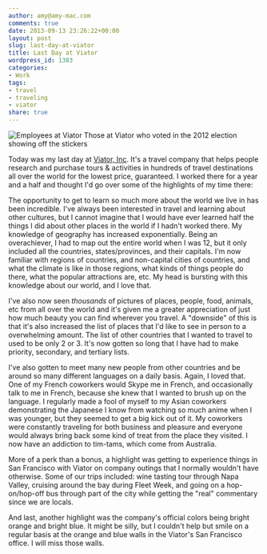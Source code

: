 ```yaml
---
author: amy@amy-mac.com
comments: true
date: 2013-09-13 23:26:22+00:00
layout: post
slug: last-day-at-viator
title: Last Day at Viator
wordpress_id: 1383
categories:
- Work
tags:
- travel
- traveling
- viator
share: true
---
```


![Employees at Viator]({{site.url}}/images/2013/Viator-Election-Day.jpg) Those at Viator who voted in the 2012 election showing off the stickers

Today was my last day at [Viator, Inc](http://www.viator.com). It's a travel company that helps people research and purchase tours & activities in hundreds of travel destinations all over the world for the lowest price, guaranteed. I worked there for a year and a half and thought I'd go over some of the highlights of my time there:

The opportunity to get to learn so much more about the world we live in has been incredible. I've always been interested in travel and learning about other cultures, but I cannot imagine that I would have ever learned half the things I did about other places in the world if I hadn't worked there. My knowledge of geography has increased exponentially. Being an overachiever, I had to map out the entire world when I was 12, but it only included all the countries, states/provinces, and their capitals. I'm now familiar with regions of countries, and non-capital cities of countries, and what the climate is like in those regions, what kinds of things people do there, what the popular attractions are, etc. My head is bursting with this knowledge about our world, and I love that.

I've also now seen _thousands_ of pictures of places, people, food, animals, etc from all over the world and it's given me a greater appreciation of just how much beauty you can find wherever you travel. A "downside" of this is that it's also increased the list of places that I'd like to see in person to a overwhelming amount. The list of other countries that I wanted to travel to used to be only 2 or 3. It's now gotten so long that I have had to make priority, secondary, and tertiary lists.

I've also gotten to meet many new people from other countries and be around so many different languages on a daily basis. Again, I loved that. One of my French coworkers would Skype me in French, and occasionally talk to me in French, because she knew that I wanted to brush up on the language. I regularly made a fool of myself to my Asian coworkers demonstrating the Japanese I know from watching so much anime when I was younger, but they seemed to get a big kick out of it. My coworkers were constantly traveling for both business and pleasure and everyone would always bring back some kind of treat from the place they visited. I now have an addiction to tim-tams, which come from Australia.

More of a perk than a bonus, a highlight was getting to experience things in San Francisco with Viator on company outings that I normally wouldn't have otherwise. Some of our trips included: wine tasting tour through Napa Valley, cruising around the bay during Fleet Week, and going on a hop-on/hop-off bus through part of the city while getting the "real" commentary since we are locals.

And last, another highlight was the company's official colors being bright orange and bright blue. It might be silly, but I couldn't help but smile on a regular basis at the orange and blue walls in the Viator's San Francisco office. I will miss those walls.
